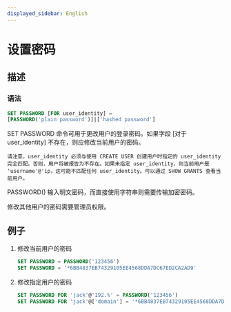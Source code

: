```yaml
---
displayed_sidebar: English
---
```


# 设置密码

## 描述

### 语法

```SQL
SET PASSWORD [FOR user_identity] =
[PASSWORD('plain password')]|['hashed password']
```

SET PASSWORD 命令可用于更改用户的登录密码。如果字段 [对于user_identity] 不存在，则应修改当前用户的密码。

```plain text
请注意，user_identity 必须与使用 CREATE USER 创建用户时指定的 user_identity 完全匹配。否则，用户将被报告为不存在。如果未指定 user_identity，则当前用户是 'username'@'ip，这可能不匹配任何 user_identity。可以通过 SHOW GRANTS 查看当前用户。
```

PASSWORD() 输入明文密码，而直接使用字符串则需要传输加密密码。

修改其他用户的密码需要管理员权限。

## 例子

1. 修改当前用户的密码

    ```SQL
    SET PASSWORD = PASSWORD('123456')
    SET PASSWORD = '*6BB4837EB74329105EE4568DDA7DC67ED2CA2AD9'
    ```

2. 修改指定用户的密码

    ```SQL
    SET PASSWORD FOR 'jack'@'192.%' = PASSWORD('123456')
    SET PASSWORD FOR 'jack'@['domain'] = '*6BB4837EB74329105EE4568DDA7DC67ED2CA2AD9'
    ```
